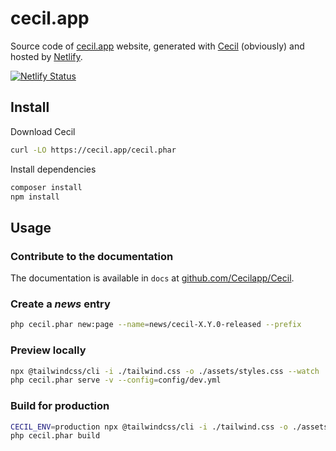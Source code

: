 # cecil.app

Source code of [cecil.app](https://cecil.app) website, generated with [Cecil](https://github.com/Cecilapp/Cecil) (obviously) and hosted by [Netlify](https://www.netlify.com).

[![Netlify Status](https://api.netlify.com/api/v1/badges/2353ad5a-611d-4236-9542-183fe0d585c7/deploy-status)](https://app.netlify.com/sites/cecilapp/deploys)

## Install

Download Cecil

```bash
curl -LO https://cecil.app/cecil.phar
```

Install dependencies

```bash
composer install
npm install
```

## Usage

### Contribute to the documentation

The documentation is available in `docs` at [github.com/Cecilapp/Cecil](https://github.com/Cecilapp/Cecil/).

### Create a _news_ entry

```bash
php cecil.phar new:page --name=news/cecil-X.Y.0-released --prefix
```

### Preview locally

```bash
npx @tailwindcss/cli -i ./tailwind.css -o ./assets/styles.css --watch
php cecil.phar serve -v --config=config/dev.yml
```

### Build for production

```bash
CECIL_ENV=production npx @tailwindcss/cli -i ./tailwind.css -o ./assets/styles.css
php cecil.phar build
```
